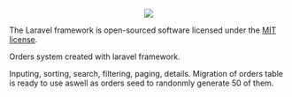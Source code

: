 <p align="center"><img src="https://laravel.com/assets/img/components/logo-laravel.svg"></p>


The Laravel framework is open-sourced software licensed under the [MIT license](https://opensource.org/licenses/MIT).


Orders system created with laravel framework.

Inputing, sorting, search, filtering, paging, details.
Migration of orders table is ready to use aswell as orders seed to randonmly generate 50 of them.

